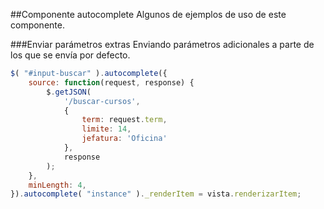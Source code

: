 ##Componente autocomplete
Algunos de ejemplos de uso de este componente.

###Enviar parámetros extras
Enviando parámetros adicionales a parte de los que se envía por defecto.
```javascript
$( "#input-buscar" ).autocomplete({
    source: function(request, response) {
        $.getJSON(
            '/buscar-cursos',
            {
                term: request.term,
                limite: 14,
                jefatura: 'Oficina'
            },
            response
        );
    },
    minLength: 4,
}).autocomplete( "instance" )._renderItem = vista.renderizarItem;
```
